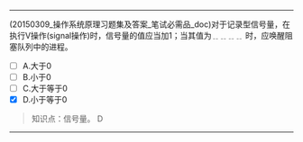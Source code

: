 ---
(20150309_操作系统原理习题集及答案_笔试必需品_doc)对于记录型信号量，在执行V操作(signal操作)时，信号量的值应当加1；当其值为﹎﹎﹎﹎
时，应唤醒阻塞队列中的进程。
- [ ] A.大于0 
- [ ] B.小于0 
- [ ] C.大于等于0 
- [x] D.小于等于0

> 知识点：信号量。
> D

---